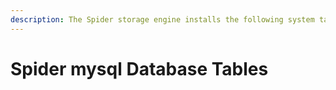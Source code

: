 ```yaml
---
description: The Spider storage engine installs the following system tables in the `mysql` database
---
```


# Spider mysql Database Tables

